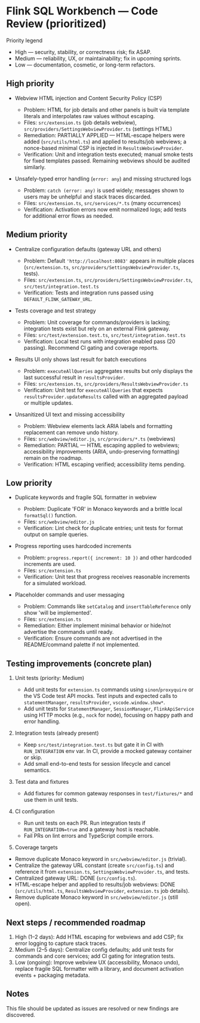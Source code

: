 # Flink SQL Workbench — Code Review (prioritized)


Priority legend
- High — security, stability, or correctness risk; fix ASAP.
- Medium — reliability, UX, or maintainability; fix in upcoming sprints.
- Low — documentation, cosmetic, or long-term refactors.
## High priority

- Webview HTML injection and Content Security Policy (CSP)
 	- Problem: HTML for job details and other panels is built via template literals and interpolates raw values without escaping.
 	- Files: `src/extension.ts` (job details webview), `src/providers/SettingsWebviewProvider.ts` (settings HTML)
 	- Remediation: PARTIALLY APPLIED — HTML-escape helpers were added (`src/utils/html.ts`) and applied to results/job webviews; a nonce-based minimal CSP is injected in `ResultsWebviewProvider`.
 	- Verification: Unit and integration tests executed; manual smoke tests for fixed templates passed. Remaining webviews should be audited similarly.

- Unsafely-typed error handling (`error: any`) and missing structured logs
 	- Problem: `catch (error: any)` is used widely; messages shown to users may be unhelpful and stack traces discarded.
 	- Files: `src/extension.ts`, `src/services/*.ts` (many occurrences)
 	- Verification: Activation errors now emit normalized logs; add tests for additional error flows as needed.

## Medium priority

- Centralize configuration defaults (gateway URL and others)
 	- Problem: Default `'http://localhost:8083'` appears in multiple places (`src/extension.ts`, `src/providers/SettingsWebviewProvider.ts`, tests).
 	- Files: `src/extension.ts`, `src/providers/SettingsWebviewProvider.ts`, `src/test/integration.test.ts`
 	- Verification: Tests and integration runs passed using `DEFAULT_FLINK_GATEWAY_URL`.

- Tests coverage and test strategy
 	- Problem: Unit coverage for commands/providers is lacking; integration tests exist but rely on an external Flink gateway.
 	- Files: `src/test/extension.test.ts`, `src/test/integration.test.ts`
 	- Verification: Local test runs with integration enabled pass (20 passing). Recommend CI gating and coverage reports.

- Results UI only shows last result for batch executions
 	- Problem: `executeAllQueries` aggregates results but only displays the last successful result in `resultsProvider`.
 	- Files: `src/extension.ts`, `src/providers/ResultsWebviewProvider.ts`
 	- Verification: Unit test for `executeAllQueries` that expects `resultsProvider.updateResults` called with an aggregated payload or multiple updates.

- Unsanitized UI text and missing accessibility
 	- Problem: Webview elements lack ARIA labels and formatting replacement can remove undo history.
 	- Files: `src/webview/editor.js`, `src/providers/*.ts` (webviews)
 	- Remediation: PARTIAL — HTML escaping applied to webviews; accessibility improvements (ARIA, undo-preserving formatting) remain on the roadmap.
 	- Verification: HTML escaping verified; accessibility items pending.
## Low priority

- Duplicate keywords and fragile SQL formatter in webview
 	- Problem: Duplicate 'FOR' in Monaco keywords and a brittle local `formatSql()` function.
 	- Files: `src/webview/editor.js`
 	- Verification: Lint check for duplicate entries; unit tests for format output on sample queries.

- Progress reporting uses hardcoded increments
 	- Problem: `progress.report({ increment: 10 })` and other hardcoded increments are used.
 	- Files: `src/extension.ts`
 	- Verification: Unit test that progress receives reasonable increments for a simulated workload.

- Placeholder commands and user messaging
 	- Problem: Commands like `setCatalog` and `insertTableReference` only show 'will be implemented'.
 	- Files: `src/extension.ts`
 	- Remediation: Either implement minimal behavior or hide/not advertise the commands until ready.
 	- Verification: Ensure commands are not advertised in the README/command palette if not implemented.

## Testing improvements (concrete plan)

1) Unit tests (priority: Medium)
 	 - Add unit tests for `extension.ts` commands using `sinon`/`proxyquire` or the VS Code test API mocks. Test inputs and expected calls to `statementManager`, `resultsProvider`, `vscode.window.show*`.
 	 - Add unit tests for `StatementManager`, `SessionManager`, `FlinkApiService` using HTTP mocks (e.g., `nock` for node), focusing on happy path and error handling.

2) Integration tests (already present)
 	 - Keep `src/test/integration.test.ts` but gate it in CI with `RUN_INTEGRATION` env var. In CI, provide a mocked gateway container or skip.
 	 - Add small end-to-end tests for session lifecycle and cancel semantics.

3) Test data and fixtures
 	 - Add fixtures for common gateway responses in `test/fixtures/*` and use them in unit tests.

4) CI configuration
 	 - Run unit tests on each PR. Run integration tests if `RUN_INTEGRATION=true` and a gateway host is reachable.
 	 - Fail PRs on lint errors and TypeScript compile errors.

5) Coverage targets
- Remove duplicate Monaco keyword in `src/webview/editor.js` (trivial).
- Centralize the gateway URL constant (create `src/config.ts`) and reference it from `extension.ts`, `SettingsWebviewProvider.ts`, and tests.
- Centralized gateway URL: DONE (`src/config.ts`).
- HTML-escape helper and applied to results/job webviews: DONE (`src/utils/html.ts`, `ResultsWebviewProvider`, `extension.ts` job details).
- Remove duplicate Monaco keyword in `src/webview/editor.js` (still open).

## Next steps / recommended roadmap
1. High (1–2 days): Add HTML escaping for webviews and add CSP; fix error logging to capture stack traces.
2. Medium (2–5 days): Centralize config defaults; add unit tests for commands and core services; add CI gating for integration tests.
3. Low (ongoing): Improve webview UX (accessibility, Monaco undo), replace fragile SQL formatter with a library, and document activation events + packaging metadata.

## Notes

This file should be updated as issues are resolved or new findings are discovered.
